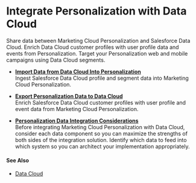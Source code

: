 

# Integrate Personalization with Data Cloud

Share data between Marketing Cloud Personalization and Salesforce Data Cloud.
Enrich Data Cloud customer profiles with user profile data and events from
Personalization. Target your Personalization web and mobile campaigns using
Data Cloud segments.

  * **[Import Data from Data Cloud Into Personalization](https://help.salesforce.com/s/articleView?id=sf.mc_pers_salesforce_cdp_import.htm&language=en_US&type=5)**  
Ingest Salesforce Data Cloud profile and segment data into Marketing Cloud
Personalization.

  * **[Export Personalization Data to Data Cloud](https://help.salesforce.com/s/articleView?id=sf.mc_pers_salesforce_cdp_export.htm&language=en_US&type=5)**  
Enrich Salesforce Data Cloud customer profiles with user profile and event
data from Marketing Cloud Personalization.

  * **[Personalization Data Integration Considerations](https://help.salesforce.com/s/articleView?id=sf.mc_pers_salesforce_cdp_considerations.htm&language=en_US&type=5)**  
Before integrating Marketing Cloud Personalization with Data Cloud, consider
each data component so you can maximize the strengths of both sides of the
integration solution. Identify which data to feed into which system so you can
architect your implementation appropriately.

#### See Also

  * [Data Cloud](https://help.salesforce.com/s/articleView?id=sf.c360_a_data_cloud.htm&language=en_US&type=5)

